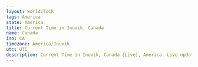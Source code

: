 ```yaml
---
layout: worldclock
tags: America
state: America
title: Current Time in Inuvik, Canada
name: Canada
iso: CA
timezone: America/Inuvik
utc: UTC
description: Current Time in Inuvik, Canada [Live], America. Live update now time in Inuvik, timezone America/Inuvik, UTC, Country ISO code & Current Local Time.
---
```


